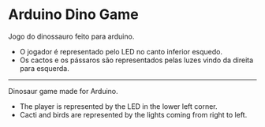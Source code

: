 # Arduino Dino Game
Jogo do dinossauro feito para arduino.
* O jogador é representado pelo LED no canto inferior esquedo.
* Os cactos e os pássaros são representados pelas luzes vindo da direita para esquerda.

------------
Dinosaur game made for Arduino.
* The player is represented by the LED in the lower left corner.
* Cacti and birds are represented by the lights coming from right to left.
